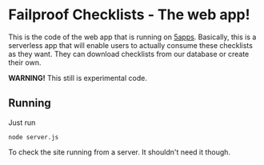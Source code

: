 # Failproof Checklists - The web app!

This is the code of the web app that is running on [5apps][2]. Basically, this
is a serverless app that will enable users to actually consume these checklists
as they want. They can download checklists from our database or create their
own.

**WARNING!** This still is experimental code.

## Running

Just run

    node server.js

To check the site running from a server. It shouldn't need it though.

[2]: https://failproof.herokuapp.com/
